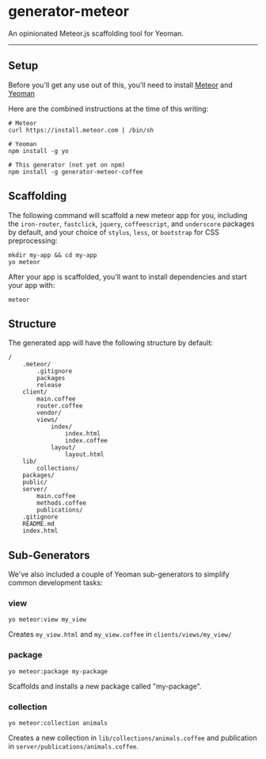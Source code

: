 # generator-meteor

An opinionated Meteor.js scaffolding tool for Yeoman.

----

## Setup

Before you'll get any use out of this, you'll need to install [Meteor](http://docs.meteor.com/#quickstart) and [Yeoman](http://yeoman.io/gettingstarted.html)

Here are the combined instructions at the time of this writing:

```
# Meteor
curl https://install.meteor.com | /bin/sh

# Yeoman
npm install -g yo

# This generator (not yet on npm)
npm install -g generator-meteor-coffee
```


## Scaffolding

The following command will scaffold a new meteor app for you, including the `iron-router`, `fastclick`, `jquery`, `coffeescript`, and `underscore` packages by default, and your choice of `stylus`, `less`, or `bootstrap` for CSS preprocessing:

```
mkdir my-app && cd my-app
yo meteor
```

After your app is scaffolded, you'll want to install dependencies and start your app with:

```
meteor
```

## Structure

The generated app will have the following structure by default:

```
/
    .meteor/
        .gitignore
        packages
        release
    client/
    	main.coffee
    	router.coffee
        vendor/
        views/
        	index/
        		index.html
        		index.coffee
        	layout/
        		layout.html
    lib/
        collections/
    packages/
    public/
    server/
        main.coffee
		methods.coffee
    	publications/
    .gitignore
	README.md
	index.html
```

## Sub-Generators

We've also included a couple of Yeoman sub-generators to simplify common development tasks:

### view

`yo meteor:view my_view`

Creates `my_view.html` and `my_view.coffee` in `clients/views/my_view/`

### package

`yo meteor:package my-package`

Scaffolds and installs a new package called "my-package".

### collection

`yo meteor:collection animals`

Creates a new collection in `lib/collections/animals.coffee` and publication in `server/publications/animals.coffee`.
